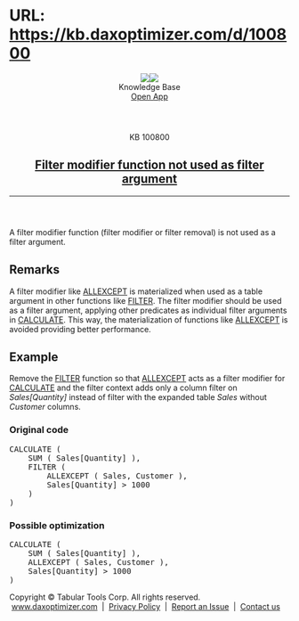 # URL: https://kb.daxoptimizer.com/d/100800

<!DOCTYPE html>

<html lang="en">
<head>
<meta charset="utf-8"/>
<meta content="IE=edge" http-equiv="X-UA-Compatible"/>
<meta content="width=device-width, initial-scale=1.0" name="viewport"/>
<title>Filter modifier function not used as filter argument - DAX Optimizer Knowledge Base</title>
<meta content="#12B465" name="theme-color"/>
<link href="/assets/images/icon-228.png" media="(prefers-color-scheme: light)" rel="shortcut icon" sizes="228x228"/>
<link href="/assets/images/icon-228-dark.png" media="(prefers-color-scheme: dark)" rel="shortcut icon" sizes="228x228"/>
<link href="/assets/images/icon-228.png" rel="apple-touch-icon"/>
<link href="/assets/style/main.min.css" rel="stylesheet"/>
</head>
<body class="page-filter-modifier-function-not-used-as-filter-argument">
<header class="main nosearch">
<div class="logo">
<img class="light" src="/assets/images/logo.svg"/><img class="dark" src="/assets/images/logo-dark.svg"/>
</div>
<div class="title">Knowledge Base</div>
<div class="controls">
<!--<a href="#" class="ctrl change-theme" title="Change Theme"><span class="ctrl icon-theme-auto"></span></a>-->
<a class="ctrl border solo" href="https://app.daxoptimizer.com/" target="_blank">Open App</a>
</div>
</header>
<div class="page">
<div class="content-no-nav">
<article class="markdown-body">
<header>
<div class="super-title">KB 100800</div>
<a href="/d/100800"><h1>Filter modifier function not used as filter argument</h1></a>
<hr/>
</header>
<p>A filter modifier function (filter modifier or filter removal) is not used as a filter argument.</p>
<h2 id="remarks">Remarks</h2>
<p>A filter modifier like <a href="https://dax.guide/allexcept/">ALLEXCEPT</a> is materialized when used as a table argument in other functions like <a href="https://dax.guide/filter/">FILTER</a>. The filter modifier should be used as a filter argument, applying other predicates as individual filter arguments in <a href="https://dax.guide/calculate/">CALCULATE</a>. This way, the materialization of functions like <a href="https://dax.guide/allexcept/">ALLEXCEPT</a> is avoided providing better performance.</p>
<h2 id="example">Example</h2>
<p>Remove the <a href="https://dax.guide/filter/">FILTER</a> function so that <a href="https://dax.guide/allexcept/">ALLEXCEPT</a> acts as a filter modifier for <a href="https://dax.guide/calculate/">CALCULATE</a> and the filter context adds only a column filter on <em>Sales[Quantity]</em> instead of filter with the expanded table <em>Sales</em> without <em>Customer</em> columns.</p>
<h3 id="original-code">Original code</h3>
<pre>CALCULATE (
    SUM ( Sales[Quantity] ),
    <span class="toremove">FILTER (</span>
        <span class="issue">ALLEXCEPT ( Sales, Customer ),</span>
        Sales[Quantity] &gt; 1000
    <span class="toremove">)</span>
)</pre>
<h3 id="possible-optimization">Possible optimization</h3>
<pre>CALCULATE (
    SUM ( Sales[Quantity] ),
    <span class="issue">ALLEXCEPT ( Sales, Customer ),</span>
    Sales[Quantity] &gt; 1000
)</pre>
<footer>
</footer>
</article>
</div>
</div>
<footer class="main">
<div class="wrapper">
<div class="copy">
            Copyright © Tabular Tools Corp. All rights reserved.  <a href="https://www.daxoptimizer.com">www.daxoptimizer.com</a>  |  <a href="https://www.daxoptimizer.com/legal/privacy/">Privacy Policy</a>  |  <a href="https://github.com/tabulartools/dax-optimizer/">Report an Issue</a>  |  <a href="mailto:daxoptimizer@tabulartools.com">Contact us</a>
</div>
</div>
</footer>
<script src="/assets/scripts/cookiehelper.min.js"></script>
<script src="/assets/scripts/main.min.js"></script>
</body>
</html>